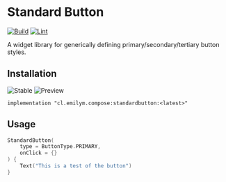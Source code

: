# Standard Button
[![Build](https://github.com/ComposeComponents/StandardButton/actions/workflows/build-library.yml/badge.svg)](https://github.com/ComposeComponents/StandardButton/actions/workflows/build-library.yml)
[![Lint](https://github.com/ComposeComponents/StandardButton/actions/workflows/lint.yml/badge.svg)](https://github.com/ComposeComponents/StandardButton/actions/workflows/lint.yml)

A widget library for generically defining primary/secondary/tertiary button styles.

## Installation
![Stable](https://img.shields.io/github/v/release/ComposeComponents/StandardButton?label=Stable)
![Preview](https://img.shields.io/github/v/release/ComposeComponents/StandardButton?label=Preview&include_prereleases)

```
implementation "cl.emilym.compose:standardbutton:<latest>"
```

## Usage
```kotlin
StandardButton(
    type = ButtonType.PRIMARY,
    onClick = {}
) {
    Text("This is a test of the button")
}
```